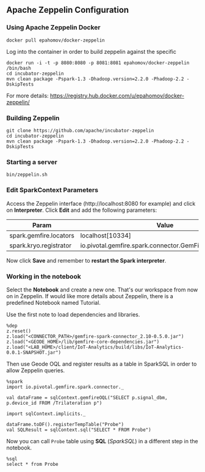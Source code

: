 ## Apache Zeppelin Configuration


### Using Apache Zeppelin Docker

```
docker pull epahomov/docker-zeppelin
```

Log into the container in order to build zeppelin against the specific

```
docker run -i -t -p 8080:8080 -p 8081:8081 epahomov/docker-zeppelin /bin/bash
cd incubator-zeppelin
mvn clean package -Pspark-1.3 -Dhadoop.version=2.2.0 -Phadoop-2.2 -DskipTests
```

For more details: https://registry.hub.docker.com/u/epahomov/docker-zeppelin/

### Building Zeppelin

```
git clone https://github.com/apache/incubator-zeppelin
cd incubator-zeppelin
mvn clean package -Pspark-1.3 -Dhadoop.version=2.2.0 -Phadoop-2.2 -DskipTests
```

### Starting a server

```
bin/zeppelin.sh
```

### Edit SparkContext Parameters

Access the Zeppelin interface (http://localhost:8080 for example) and click on **Interpreter**.  Click **Edit** and add the following parameters:

|  Param | Value |
|-------------------|-------------|
| spark.gemfire.locators | localhost[10334] |
| spark.kryo.registrator | io.pivotal.gemfire.spark.connector.GemFireKryoRegistrator |

Now click **Save** and remember to **restart the Spark interpreter**.

### Working in the notebook

Select the **Notebook** and create a new one. That's our workspace from now on in Zeppelin. If would like more details about Zeppelin, there is a predefined Notebook named Tutorial.

Use the first note to load dependencies and libraries.

```
%dep
z.reset()
z.load("<CONNECTOR_PATH>/gemfire-spark-connector_2.10-0.5.0.jar")
z.load("<GEODE_HOME>/lib/gemfire-core-dependencies.jar")
z.load("<LAB_HOME>/client/IoT-Analytics/build/libs/IoT-Analytics-0.0.1-SNAPSHOT.jar")
```

Then use Geode OQL and register results as a table in SparkSQL in order to allow Zeppelin queries.

```
%spark
import io.pivotal.gemfire.spark.connector._

val dataFrame = sqlContext.gemfireOQL("SELECT p.signal_dbm, p.device_id FROM /Trilateration p")

import sqlContext.implicits._

dataFrame.toDF().registerTempTable("Probe")
val SQLResult = sqlContext.sql("SELECT * FROM Probe")
```

Now you can call ```Probe``` table using **SQL** (_SparkSQL_) in a different step in the notebook.  

```
%sql
select * from Probe
```
